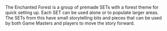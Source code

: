 The Enchanted Forest is a group of premade SETs with a forest theme for quick setting up. Each SET can be used alone or to populate larger areas. The SETs from this have small storytelling bits and pieces that can be used by both Game Masters and players to move the story forward.